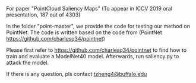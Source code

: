 
For paper "PointCloud Saliency Maps" (To appear in ICCV 2019 oral presentation, 187 out of 4303)

In the folder "point-master", we provide the code for testing our method on PointNet. The code is written based on the code from
(PointNet https://github.com/charlesq34/pointnet)

Please first refer to https://github.com/charlesq34/pointnet to find how to train and evaluate a ModelNet40 model. Afterwards, run saliency.py to attack the model.

If there is any question, pls contact tzheng4@buffalo.edu
